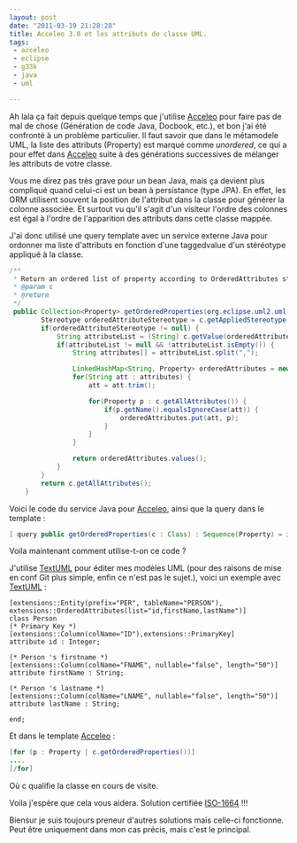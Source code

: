 ```yaml
---
layout: post
date: "2011-03-19 21:28:28"
title: Acceleo 3.0 et les attributs de classe UML.
tags:
 - acceleo
 - eclipse
 - g33k
 - java
 - uml

---
```


Ah lala ça fait depuis quelque temps que j'utilise [Acceleo](http://www.eclipse.org/acceleo/) pour faire pas de mal de chose (Génération de code Java, Docbook, etc.), et bon j'ai été confronté à un problème particulier. Il faut savoir que dans le métamodele UML, la liste des attributs (Property) est marqué comme _unordered_, ce qui a pour effet dans [Acceleo](http://www.eclipse.org/acceleo/) suite à des générations successives de mélanger les attributs de votre classe.

Vous me direz pas très grave pour un bean Java, mais ça devient plus compliqué quand celui-ci est un bean à persistance (type JPA). En effet, les ORM utilisent souvent la position de l'attribut dans la classe pour générer la colonne associée. Et surtout vu qu'il s'agit d'un visiteur l'ordre des colonnes est égal à l'ordre de l'apparition des attributs dans cette classe mappée.

J'ai donc utilisé une query template avec un service externe Java pour ordonner ma liste d'attributs en fonction d'une taggedvalue d'un stéréotype appliqué à la classe.

``` java
/**
 * Return an ordered list of property according to OrderedAttributes stereotype.
 * @param c
 * @return
 */
 public Collection<Property> getOrderedProperties(org.eclipse.uml2.uml.Class c) {
    	Stereotype orderedAttributeStereotype = c.getAppliedStereotype("extensions::OrderedAttributes");
    	if(orderedAttributeStereotype != null) {
    		String attributeList = (String) c.getValue(orderedAttributeStereotype, "list");
    		if(attributeList != null && !attributeList.isEmpty()) {
    			String attributes[] = attributeList.split(",");

    			LinkedHashMap<String, Property> orderedAttributes = new LinkedHashMap<String, Property>();
    			for(String att : attributes) {
    				att = att.trim();

    				for(Property p : c.getAllAttributes()) {
    					if(p.getName().equalsIgnoreCase(att)) {
    						orderedAttributes.put(att, p);
    					}
    				}
    			}

    			return orderedAttributes.values();
    		}
    	}
    	return c.getAllAttributes();
    }
```

Voici le code du service Java pour [Acceleo](http://www.eclipse.org/acceleo/), ainsi que la query dans le template :

``` java
[ query public getOrderedProperties(c : Class) : Sequence(Property) = invoke('org.zenithar.common.acceleo.uml.UML2Services', 'getOrderedProperties(org.eclipse.uml2.uml.Class)', Sequence{c}) /]
```

Voila maintenant comment utilise-t-on ce code ?

J'utilise [TextUML](http://abstratt.com/) pour éditer mes modèles UML (pour des raisons de mise en conf Git plus simple, enfin ce n'est pas le sujet.), voici un exemple avec [TextUML](http://abstratt.com/) :

```
[extensions::Entity(prefix="PER", tableName="PERSON"), extensions::OrderedAttributes(list="id,firstName,lastName")]
class Person
(* Primary Key *)
[extensions::Column(colName="ID"),extensions::PrimaryKey]
attribute id : Integer;

(* Person 's firstname *)
[extensions::Column(colName="FNAME", nullable="false", length="50")]
attribute firstName : String;

(* Person 's lastname *)
[extensions::Column(colName="LNAME", nullable="false", length="50")]
attribute lastName : String;

end;
```

Et dans le template [Acceleo](http://www.eclipse.org/acceleo/) :

``` java
[for (p : Property | c.getOrderedProperties())]
....
[/for]
```

Où c qualifie la classe en cours de visite.

Voila j'espère que cela vous aidera. Solution certifiée [ISO-1664](http://www.risacher.com/la-rache/index.php?z=3) !!!

Biensur je suis toujours preneur d'autres solutions mais celle-ci fonctionne. Peut être uniquement dans mon cas précis, mais c'est le principal.
